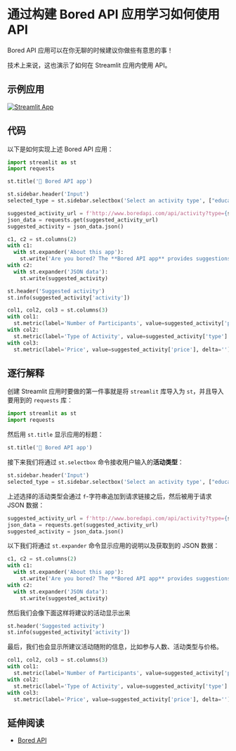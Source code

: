# 通过构建 Bored API 应用学习如何使用 API

Bored API 应用可以在你无聊的时候建议你做些有意思的事！

技术上来说，这也演示了如何在 Streamlit 应用内使用 API。

## 示例应用

[![Streamlit App](https://static.streamlit.io/badges/streamlit_badge_black_white.svg)](https://share.streamlit.io/dataprofessor/bored-api-app/)

## 代码

以下是如何实现上述 Bored API 应用：

```python
import streamlit as st
import requests

st.title('🏀 Bored API app')

st.sidebar.header('Input')
selected_type = st.sidebar.selectbox('Select an activity type', ["education", "recreational", "social", "diy", "charity", "cooking", "relaxation", "music", "busywork"])

suggested_activity_url = f'http://www.boredapi.com/api/activity?type={selected_type}'
json_data = requests.get(suggested_activity_url)
suggested_activity = json_data.json()

c1, c2 = st.columns(2)
with c1:
  with st.expander('About this app'):
    st.write('Are you bored? The **Bored API app** provides suggestions on activities that you can do when you are bored. This app is powered by the Bored API.')
with c2:
  with st.expander('JSON data'):
    st.write(suggested_activity)

st.header('Suggested activity')
st.info(suggested_activity['activity'])

col1, col2, col3 = st.columns(3)
with col1:
  st.metric(label='Number of Participants', value=suggested_activity['participants'], delta='')
with col2:
  st.metric(label='Type of Activity', value=suggested_activity['type'].capitalize(), delta='')
with col3:
  st.metric(label='Price', value=suggested_activity['price'], delta='')
```

## 逐行解释

创建 Streamlit 应用时要做的第一件事就是将 `streamlit` 库导入为 `st`，并且导入要用到的 `requests` 库：

```python
import streamlit as st
import requests
```

然后用 `st.title` 显示应用的标题：

```python
st.title('🏀 Bored API app')
```

接下来我们将通过 `st.selectbox` 命令接收用户输入的**活动类型**：

```python
st.sidebar.header('Input')
selected_type = st.sidebar.selectbox('Select an activity type', ["education", "recreational", "social", "diy", "charity", "cooking", "relaxation", "music", "busywork"])
```

上述选择的活动类型会通过 `f`-字符串追加到请求链接之后，然后被用于请求 JSON 数据：

```python
suggested_activity_url = f'http://www.boredapi.com/api/activity?type={selected_type}'
json_data = requests.get(suggested_activity_url)
suggested_activity = json_data.json()
```

以下我们将通过 `st.expander` 命令显示应用的说明以及获取到的 JSON 数据：

```python
c1, c2 = st.columns(2)
with c1:
  with st.expander('About this app'):
    st.write('Are you bored? The **Bored API app** provides suggestions on activities that you can do. This app is powered by the Bored API.')
with c2:
  with st.expander('JSON data'):
    st.write(suggested_activity)
```

然后我们会像下面这样将建议的活动显示出来

```python
st.header('Suggested activity')
st.info(suggested_activity['activity'])
```

最后，我们也会显示所建议活动随附的信息，比如参与人数、活动类型与价格。

```python
col1, col2, col3 = st.columns(3)
with col1:
  st.metric(label='Number of Participants', value=suggested_activity['participants'], delta='')
with col2:
  st.metric(label='Type of Activity', value=suggested_activity['type'].capitalize(), delta='')
with col3:
  st.metric(label='Price', value=suggested_activity['price'], delta='')
```

## 延伸阅读

- [Bored API](http://www.boredapi.com/)
